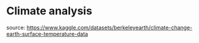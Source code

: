 # Climate analysis

source: https://www.kaggle.com/datasets/berkeleyearth/climate-change-earth-surface-temperature-data